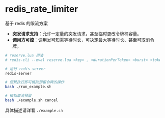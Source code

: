 # redis_rate_limiter

基于 redis 的限流方案
- **突发请求支持**：允许一定量的突发请求，甚至临时更改令牌桶容量。
- **调用方可控**：调用发可知需等待时长，可决定最大等待时长、甚至可取消令牌。

```bash
# reserve.lua 用法
# redis-cli --eval reserve.lua <key> , <durationPerToken> <burst> <tokens> <now> <deadline>

# 运行 redis-server
redis-server

# 频繁执行即可模拟预留令牌的操作
bash ./run_example.sh

# 模拟取消预留
bash ./example.sh cancel
```

具体描述请详看 `./example.sh`
